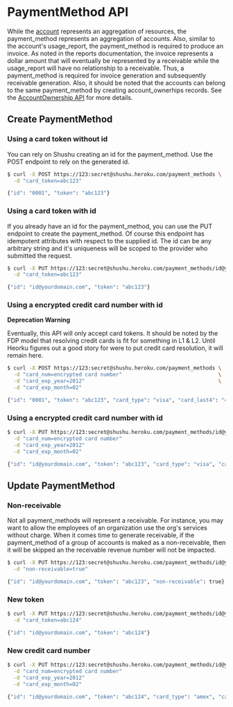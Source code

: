 # PaymentMethod API

While the [account](https://github.com/heroku/shushud/blob/master/doc/accounts_api.md)
represents an aggregation of resources, the payment_method
represents an aggregation of accounts. Also, similar to the account's
usage_report, the payment_method is required to produce an invoice. As noted in
the reports documentation, the invoice represents a dollar amount that will
eventually be represented by a receivable while the usage_report will have no
relationship to a receivable. Thus, a payment_method is required for invoice
generation and subsequently receivable generation. Also, it should be noted that
the accounts can belong to the same payment_method by creating account_ownerhips
records. See the [AccountOwnership API](https://github.com/heroku/shushud/blob/master/doc/account_ownership_api.md)
for more details.

## Create PaymentMethod

### Using a card token without id

You can rely on Shushu creating an id for the payment_method. Use the POST
endpoint to rely on the generated id.

```bash
$ curl -X POST https://123:secret@shushu.heroku.com/payment_methods \
  -d "card_token=abc123"

{"id": "0001", "token": "abc123"}
```

### Using a card token with id

If you already have an id for the payment_method, you can use the PUT endpoint
to create the payment_method. Of course this endpoint has idempotent attributes
with respect to the supplied id. The id can be any arbitrary string and it's
uniqueness will be scoped to the provider who submitted the request.

```bash
$ curl -X PUT https://123:secret@shushu.heroku.com/payment_methods/id@yourdomain.com \
  -d "card_token=abc123"

{"id": "id@yourdomain.com", "token": "abc123"}
```


### Using a encrypted credit card number with id

**Deprecation Warning**

Eventually, this API will only accept card tokens. It should be noted by the FDP
model that resolving credit cards is fit for something in L1 & L2. Until Heorku
figures out a good story for were to put credit card resolution, it will remain
here.

```bash
$ curl -X POST https://123:secret@shushu.heroku.com/payment_methods \
  -d "card_num=encrypted card number"                               \
  -d "card_exp_year=2012"                                           \
  -d "card_exp_month=02"

{"id": "0001", "token": "abc123", "card_type": "visa", "card_last4": "4111"}
```

### Using a encrypted credit card number with id

```bash
$ curl -X PUT https://123:secret@shushu.heroku.com/payment_methods/id@yourdomain.com \
  -d "card_num=encrypted card number"                                                \
  -d "card_exp_year=2012"                                                            \
  -d "card_exp_month=02"

{"id": "id@yourdomain.com", "token": "abc123", "card_type": "visa", "card_last4": "4111"}
```


## Update PaymentMethod

### Non-receivable

Not all payment_methods will represent a receivable. For instance, you may want
to allow the employees of an organization use the org's services without charge.
When it comes time to generate receivable, if the payment_method of a group of
accounts is maked as a non-receivable, then it will be skipped an the receivable
revenue number will not be impacted.

```bash
$ curl -X PUT https://123:secret@shushu.heroku.com/payment_methods/id@yourdomain.com \
  -d "non-receivable=true"

{"id": "id@yourdomain.com", "token": "abc123", "non-receivable": true}
```

### New token

```bash
$ curl -X PUT https://123:secret@shushu.heroku.com/payment_methods/id@yourdomain.com \
  -d "card_token=abc124"

{"id": "id@yourdomain.com", "token": "abc124"}
```

### New credit card number

```bash
$ curl -X PUT https://123:secret@shushu.heroku.com/payment_methods/id@yourdomain.com \
  -d "card_num=encrypted card number"                                                \
  -d "card_exp_year=2012"                                                            \
  -d "card_exp_month=02"

{"id": "id@yourdomain.com", "token": "abc124", "card_type": "amex", "card_last4": "3333"}
```
